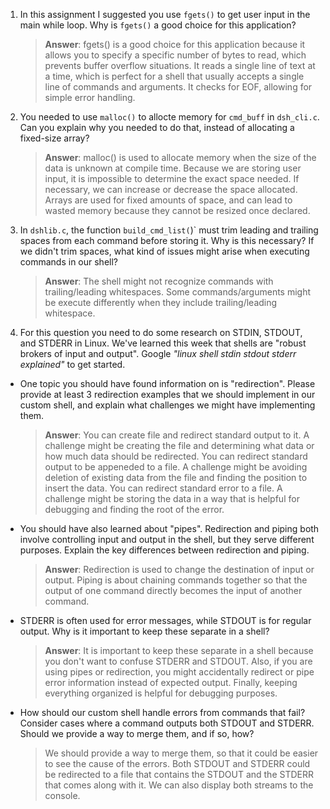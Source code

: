 1. In this assignment I suggested you use `fgets()` to get user input in the main while loop. Why is `fgets()` a good choice for this application?

    > **Answer**:  fgets() is a good choice for this application because it allows you to specify a specific number of bytes to read, which prevents buffer overflow situations. It reads a single line of text at a time, which is perfect for a shell that usually accepts a single line of commands and arguments. It checks for EOF, allowing for simple error handling. 

2. You needed to use `malloc()` to allocte memory for `cmd_buff` in `dsh_cli.c`. Can you explain why you needed to do that, instead of allocating a fixed-size array?

    > **Answer**:  malloc() is used to allocate memory when the size of the data is unknown at compile time. Because we are storing user input, it is impossible to determine the exact space needed. If necessary, we can increase or decrease the space allocated. Arrays are used for fixed amounts of space, and can lead to wasted memory because they cannot be resized once declared.  

3. In `dshlib.c`, the function `build_cmd_list(`)` must trim leading and trailing spaces from each command before storing it. Why is this necessary? If we didn't trim spaces, what kind of issues might arise when executing commands in our shell?

    > **Answer**:  The shell might not recognize commands with trailing/leading whitespaces. Some commands/arguments might be execute differently when they include trailing/leading whitespace. 

4. For this question you need to do some research on STDIN, STDOUT, and STDERR in Linux. We've learned this week that shells are "robust brokers of input and output". Google _"linux shell stdin stdout stderr explained"_ to get started.

- One topic you should have found information on is "redirection". Please provide at least 3 redirection examples that we should implement in our custom shell, and explain what challenges we might have implementing them.

    > **Answer**: You can create file and redirect standard output to it. A challenge might be creating the file and determining what data or how much data should be redirected. You can redirect standard output to be appeneded to a file.  A challenge might be avoiding deletion of existing data from the file and finding the position to insert the data. You can redirect standard error to a file. A challenge might be storing the data in a way that is helpful for debugging and finding the root of the error. 

- You should have also learned about "pipes". Redirection and piping both involve controlling input and output in the shell, but they serve different purposes. Explain the key differences between redirection and piping.

    > **Answer**:  Redirection is used to change the destination of input or output. Piping is about chaining commands together so that the output of one command directly becomes the input of another command. 

- STDERR is often used for error messages, while STDOUT is for regular output. Why is it important to keep these separate in a shell?

    > **Answer**:  It is important to keep these separate in a shell because you don't want to confuse STDERR and STDOUT. Also, if you are using pipes or redirection, you might accidentally redirect or pipe error information instead of expected output. Finally, keeping everything organized is helpful for debugging purposes. 

- How should our custom shell handle errors from commands that fail? Consider cases where a command outputs both STDOUT and STDERR. Should we provide a way to merge them, and if so, how?

    > We should provide a way to merge them, so that it could be easier to see the cause of the errors. Both STDOUT and STDERR could be redirected to a file that contains the STDOUT and the STDERR that comes along with it. We can also display both streams to the console. 
